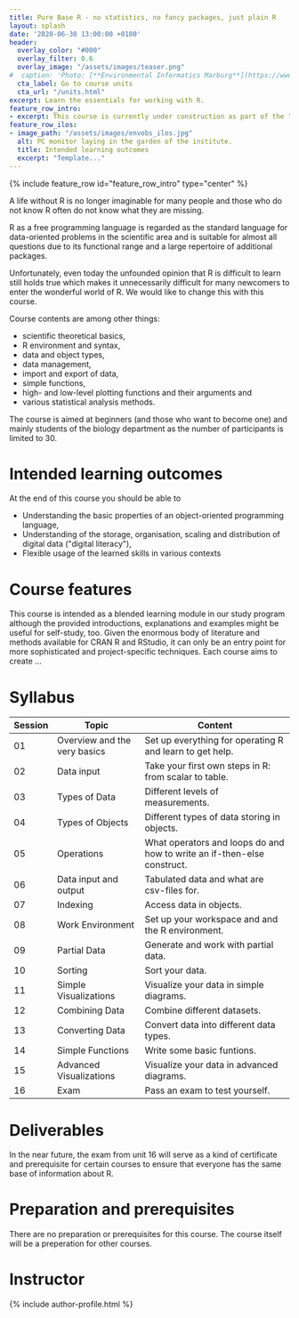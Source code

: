 ```yaml
---
title: Pure Base R - no statistics, no fancy packages, just plain R
layout: splash
date: '2020-06-30 13:00:00 +0100'
header:
  overlay_color: "#000"
  overlay_filter: 0.6
  overlay_image: "/assets/images/teaser.png"
#  caption: 'Photo: [**Environmental Informatics Marburg**](https://www.flickr.com/environmentalinformatics-marburg/)'
  cta_label: Go to course units
  cta_url: "/units.html"
excerpt: Learn the essentials for working with R.
feature_row_intro:
- excerpt: This course is currently under construction as part of the "digLL" initiative funded by the Hessian Ministry of Higher Education, Research, Science and the Arts.
feature_row_ilos:
- image_path: "/assets/images/envobs_ilos.jpg"
  alt: PC monitor laying in the garden of the institute.
  title: Intended learning outcomes
  excerpt: "Template..."
---
```


{% include feature_row id="feature_row_intro" type="center" %}

A life without R is no longer imaginable for many people and those who do not know R often do not know what they are missing.

R as a free programming language is regarded as the standard language for data-oriented problems in the scientific area and is suitable for almost all questions due to its functional range and a large repertoire of additional packages.

Unfortunately, even today the unfounded opinion that R is difficult to learn still holds true which makes it unnecessarily difficult for many newcomers to enter the wonderful world of R. We would like to change this with this course.

Course contents are among other things:

* scientific theoretical basics,
* R environment and syntax,
* data and object types,
* data management,
* import and export of data,
* simple functions,
* high- and low-level plotting functions and their arguments and
* various statistical analysis methods.

The course is aimed at beginners (and those who want to become one) and mainly students of the biology department as the number of participants is limited to 30.



# Intended learning outcomes
At the end of this course you should be able to

* Understanding the basic properties of an object-oriented programming language,
* Understanding of the storage, organisation, scaling and distribution of digital data ("digital literacy"),
* Flexible usage of the learned skills in various contexts


# Course features

This course is intended as a blended learning module in our study program although the provided introductions, explanations and examples might be useful for self-study, too.
Given the enormous body of literature and methods available for CRAN R and RStudio, it can only be an entry point for more sophisticated and project-specific techniques.
Each course aims to create ...


# Syllabus

| Session | Topic | Content |
|---------|-------|---------|
| 01 | Overview and the very basics | Set up everything for operating R and learn to get help. |
| 02 | Data input                   | Take your first own steps in R: from scalar to table. |
| 03 | Types of Data                | Different levels of measurements. |
| 04 | Types of Objects             | Different types of data storing in objects. |
| 05 | Operations                   | What operators and loops do and how to write an if-then-else construct. |
| 06 | Data input and output        | Tabulated data and what are csv-files for. |
| 07 | Indexing                     | Access data in objects. |
| 08 | Work Environment             | Set up your workspace and and the R environment.  |
| 09 | Partial Data                 | Generate and work with partial data.  |
| 10 | Sorting                      | Sort your data. |
| 11 | Simple Visualizations        | Visualize your data in simple diagrams. |
| 12 | Combining Data               | Combine different datasets. |
| 13 | Converting Data              | Convert data into different data types. |
| 14 | Simple Functions             | Write some basic funtions. |
| 15 | Advanced Visualizations      | Visualize your data in advanced diagrams. |
| 16 | Exam                         | Pass an exam to test yourself. |



# Deliverables

In the near future, the exam from unit 16 will serve as a kind of certificate and prerequisite for certain courses to ensure that everyone has the same base of information about R.

# Preparation and prerequisites

There are no preparation or prerequisites for this course. The course itself will be a preperation for other courses.


# Instructor
{% include author-profile.html %}
